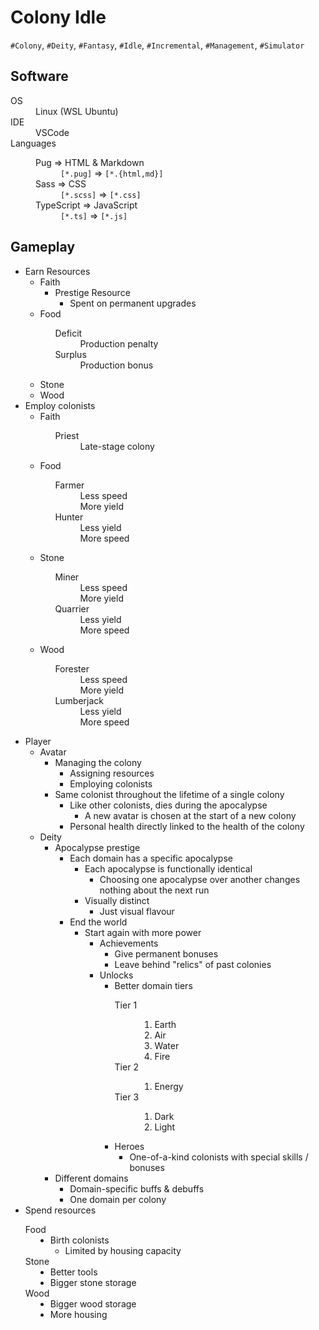 <!DOCTYPE html><html lang="en"><head><meta charset="UTF-8"><link href="style.css" rel="stylesheet"></head><body><h1>Colony Idle</h1><code>#Colony</code>, <code>#Deity</code>, <code>#Fantasy</code>, <code>#Idle</code>, <code>#Incremental</code>, <code>#Management</code>, <code>#Simulator</code><h2>Software</h2><dl><dt>OS</dt><dd>Linux (WSL Ubuntu)</dd><dt>IDE</dt><dd>VSCode</dd><dt>Languages</dt><dd><dl><dt>Pug => HTML & Markdown</dt><dd><code>[*.pug]</code> => <code>[*.{html,md}]</code></dd><dt>Sass => CSS</dt><dd><code>[*.scss]</code> => <code>[*.css]</code></dd><dt>TypeScript => JavaScript</dt><dd><code>[*.ts]</code> => <code>[*.js]</code></dd></dl></dd></dl><h2>Gameplay</h2><ul><li>Earn Resources<ul><li>Faith<ul><li>Prestige Resource<ul><li>Spent on permanent upgrades</li></ul></li></ul></li><li>Food<ul><dl><dt>Deficit</dt><dd>Production penalty</dd><dt>Surplus</dt><dd>Production bonus</dd></dl></ul></li><li>Stone</li><li>Wood</li></ul></li><li>Employ colonists<ul><li>Faith<ul><dl><dt>Priest</dt><dd>Late-stage colony</dd></dl></ul></li><li>Food<ul><dl><dt>Farmer</dt><dd>Less speed</dd><dd>More yield</dd><dt>Hunter</dt><dd>Less yield</dd><dd>More speed</dd></dl></ul></li><li>Stone<ul><dl><dt>Miner</dt><dd>Less speed</dd><dd>More yield</dd><dt>Quarrier</dt><dd>Less yield</dd><dd>More speed</dd></dl></ul></li><li>Wood<ul><dl><dt>Forester</dt><dd>Less speed</dd><dd>More yield</dd><dt>Lumberjack</dt><dd>Less yield</dd><dd>More speed</dd></dl></ul></li></ul></li><li>Player<ul><li>Avatar<ul><li>Managing the colony<ul><li>Assigning resources</li><li>Employing colonists</li></ul></li><li>Same colonist throughout the lifetime of a single colony<ul><li>Like other colonists, dies during the apocalypse<ul><li>A new avatar is chosen at the start of a new colony</li></ul></li><li>Personal health directly linked to the health of the colony</li></ul></li></ul></li><li>Deity<ul><li>Apocalypse prestige<ul><li>Each domain has a specific apocalypse<ul><li>Each apocalypse is functionally identical<ul><li>Choosing one apocalypse over another changes nothing about the next run</li></ul></li><li>Visually distinct<ul><li>Just visual flavour</li></ul></li></ul></li><li>End the world<ul><li>Start again with more power<ul><li>Achievements<ul><li>Give permanent bonuses</li><li>Leave behind "relics" of past colonies</li></ul></li><li>Unlocks<ul><li>Better domain tiers<dl><dt>Tier 1</dt><ol><dd><li>Earth</li></dd><dd><li>Air</li></dd><dd><li>Water</li></dd><dd><li>Fire</li></dd></ol><dt>Tier 2</dt><ol><dd><li>Energy</li></dd></ol><dt>Tier 3</dt><ol><dd><li>Dark</li></dd><dd><li>Light</li></dd></ol></dl></li><li>Heroes<ul><li>One-of-a-kind colonists with special skills / bonuses</li></ul></li></ul></li></ul></li></ul></li></ul></li><li>Different domains<ul><li>Domain-specific buffs & debuffs</li><li>One domain per colony</li></ul></li></ul></li></ul></li><li>Spend resources<dl><dt>Food</dt><dd><li>Birth colonists<ul><li>Limited by housing capacity</li></ul></li></dd><dt>Stone</dt><dd><li>Better tools</li><li>Bigger stone storage</li></dd><dt>Wood</dt><dd><li>Bigger wood storage</li><li>More housing</li></dd></dl></li></ul></body></html>
